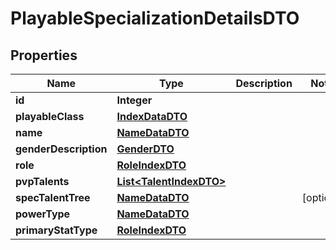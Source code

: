 

# PlayableSpecializationDetailsDTO


## Properties

| Name | Type | Description | Notes |
|------------ | ------------- | ------------- | -------------|
|**id** | **Integer** |  |  |
|**playableClass** | [**IndexDataDTO**](IndexDataDTO.md) |  |  |
|**name** | [**NameDataDTO**](NameDataDTO.md) |  |  |
|**genderDescription** | [**GenderDTO**](GenderDTO.md) |  |  |
|**role** | [**RoleIndexDTO**](RoleIndexDTO.md) |  |  |
|**pvpTalents** | [**List&lt;TalentIndexDTO&gt;**](TalentIndexDTO.md) |  |  |
|**specTalentTree** | [**NameDataDTO**](NameDataDTO.md) |  |  [optional] |
|**powerType** | [**NameDataDTO**](NameDataDTO.md) |  |  |
|**primaryStatType** | [**RoleIndexDTO**](RoleIndexDTO.md) |  |  |



